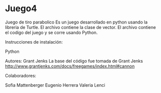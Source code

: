 # Juego4
 Juego de tiro parabolico
Es un juego desarrollado en python usando la libreria de Turtle. El archivo contiene la clase de vector. El archivo contiene el codigo del juego y se corre usando Python. 

Instrucciones de instalación:

Python

Autores:
Grant Jenks
La base del código fue tomada de Grant Jenks http://www.grantjenks.com/docs/freegames/index.html#cannon

Colaboradores:

Sofia Mattenberger
Eugenio Herrera
Valeria Lenci
